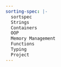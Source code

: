 ```yaml
---
sorting-spec: |-
  sortspec
  Strings
  Containers
  OOP
  Memory Management
  Functions
  Typing
  Project
---
```

